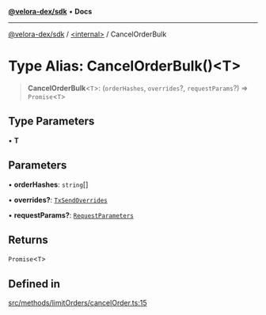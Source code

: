 [**@velora-dex/sdk**](../../README.md) • **Docs**

***

[@velora-dex/sdk](../../globals.md) / [\<internal\>](../README.md) / CancelOrderBulk

# Type Alias: CancelOrderBulk()\<T\>

> **CancelOrderBulk**\<`T`\>: (`orderHashes`, `overrides`?, `requestParams`?) => `Promise`\<`T`\>

## Type Parameters

• **T**

## Parameters

• **orderHashes**: `string`[]

• **overrides?**: [`TxSendOverrides`](../../interfaces/TxSendOverrides.md)

• **requestParams?**: [`RequestParameters`](RequestParameters.md)

## Returns

`Promise`\<`T`\>

## Defined in

[src/methods/limitOrders/cancelOrder.ts:15](https://github.com/VeloraDEX/paraswap-sdk/blob/feat/velora/src/methods/limitOrders/cancelOrder.ts#L15)
